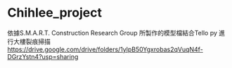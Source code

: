 # Chihlee_project
依據S.M.A.R.T. Construction Research Group 所製作的模型檔結合Tello py 進行大樓裂痕掃描
https://drive.google.com/drive/folders/1ylpB50Ygxrobas2qVuqN4f-DGrzYstn4?usp=sharing
